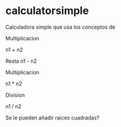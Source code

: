 # calculatorsimple

Calculadora simple que usa los conceptos de 

Multiplicacion 

n1 + n2

Resta
n1 - n2

Multiplicacion

n1 * n2

Division

n1 / n2


Se le pueden añadir raices cuadradas? 
